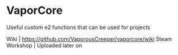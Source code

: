 # VaporCore 
Useful custom e2 functions that can be used for projects

Wiki           | https://github.com/VaporousCreeper/vaporcore/wiki
Steam Workshop | Uploaded later on
